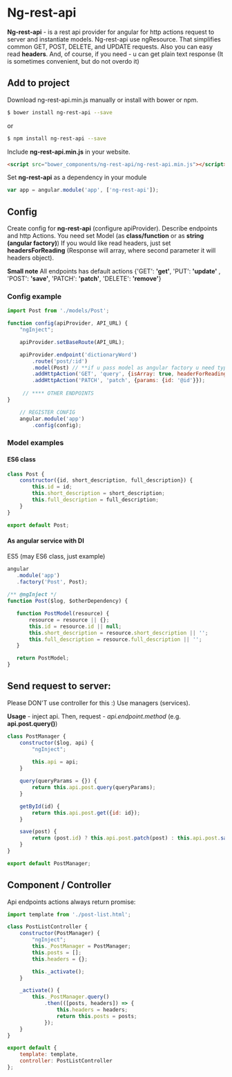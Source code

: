# Ng-rest-api
**Ng-rest-api** - is a rest api provider for angular for http actions request to server and instantiate models.
Ng-rest-api use ngResource. That simplifies common GET, POST, DELETE, and UPDATE requests.
Also you can easy read **headers**. 
And, of course, if you need - u can get plain text response (It is sometimes convenient, but do not overdo it)

## Add to project

Download ng-rest-api.min.js manually or install with bower or npm.

```bash
$ bower install ng-rest-api --save
```
or
```bash
$ npm install ng-rest-api --save
```

Include **ng-rest-api.min.js** in your website.

```html
<script src="bower_components/ng-rest-api/ng-rest-api.min.js"></script>
```

Set **ng-rest-api** as a dependency in your module

```javascript
var app = angular.module('app', ['ng-rest-api']);
```

## Config

Create config for **ng-rest-api** (configure apiProvider).
Describe endpoints and http Actions.
You need set Model (as **class/function** or as **string (angular factory)**)
If you would like read headers, just set **headersForReading** (Response will array, where second parameter it will 
headers object).

**Small note** 
All endpoints has default actions 
{'GET': **'get'**, 'PUT':  **'update'** , 'POST': **'save'**, 'PATCH': **'patch'**, 'DELETE': **'remove'**}


### Config example
```javascript
import Post from './models/Post';

function config(apiProvider, API_URL) {
    "ngInject";

    apiProvider.setBaseRoute(API_URL);

    apiProvider.endpoint('dictionaryWord')
        .route('post/:id')
        .model(Post) // **if u pass model as angular factory u need type string 'Post' (service name) - See below**
        .addHttpAction('GET', 'query', {isArray: true, headerForReading: 'X-Total-Count', params: {limit: 25}})
        .addHttpAction('PATCH', 'patch', {params: {id: '@id'}});
        
     // **** OTHER ENDPOINTS 
}

	// REGISTER CONFIG
	angular.module('app')
		.config(config);
```

### Model examples

#### ES6 class
```javascript
class Post {
    constructor({id, short_description, full_description}) {
        this.id = id;
        this.short_description = short_description;
        this.full_description = full_description;
    }
}

export default Post;
```

#### As angular service with DI
ES5 (may ES6 class, just example)
```javascript
angular
   .module('app')
   .factory('Post', Post);
        
/** @ngInject */
function Post($log, $otherDependency) {

   function PostModel(resource) {
       resource = resource || {};
       this.id = resource.id || null;
       this.short_description = resource.short_description || '';
	   this.full_description = resource.full_description || '';
   }

   return PostModel;
}
```

## Send request to server:
Please DON'T use controller for this :)
Use managers (services).

**Usage** - inject api. Then, request  - *api.endpoint.method* (e.g. **api.post.query()**)

```javascript
class PostManager {
    constructor($log, api) {
        "ngInject";
        
        this.api = api;
    }

    query(queryParams = {}) {
        return this.api.post.query(queryParams);
    }

    getById(id) {
        return this.api.post.get({id: id});
    }

    save(post) {
        return (post.id) ? this.api.post.patch(post) : this.api.post.save(post);
    }
}

export default PostManager;
```

## Component / Controller
Api endpoints actions always return promise: 

```javascript
import template from './post-list.html';

class PostListController {
    constructor(PostManager) {
        "ngInject";
        this._PostManager = PostManager;
        this.posts = [];
        this.headers = {};

        this._activate();
    }

    _activate() {
        this._PostManager.query()
            .then(([posts, headers]) => {
            	this.headers = headers;
                return this.posts = posts;
            });
    }
}

export default {
    template: template,
    controller: PostListController
};
```